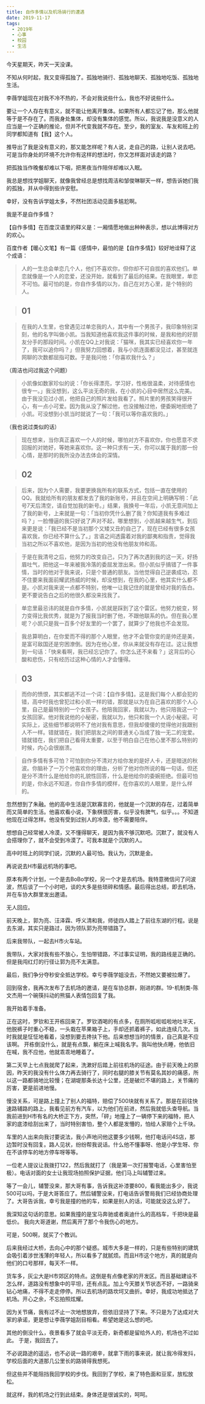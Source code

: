 ```yaml
---
title: 自作多情以及机场骑行的遭遇
date: 2019-11-17
tags:
  - 2019年
  - 心事
  - 校园
  - 生活
---
```


今天星期天，昨天一天没课。

不知从何时起，我又变得孤独了。孤独地骑行、孤独地聊天、孤独地吃饭、孤独地生活。

李薇学姐现在对我不冷不热的，不会对我说些什么，我也不好说些什么。

要让一个人存在有意义，就不能让他离开集体。如果所有人都忘记了他，那么他就等于是不存在了。而我身处集体，却没有集体的感觉。所以，我说我是没意义的人应当是一个正确的推论，但并不代变我就不存在。至少，我的室友、车友和班上的同学都知道有【我】这个人。

推导出了我是没有意义的，那又能怎样呢？有人说，走自己的路，让别人说去吧。可是当你身处的环境不允许你有这样的想法时，你又怎样面对该走的路？

把孤独当作晚餐却难以下咽，把黑夜当作陪伴却难以入眠。

我总是想找学姐聊天，就像我曾经总是想找周洁和邹俊琳聊天一样，想告诉她们我的孤独，并从中得到些许安慰。

幸好，没有告诉学姐太多，不然社团活动见面多尴尬啊。

我是不是自作多情？

【自作多情】在百度汉语里的释义是：一厢情愿地做出种种表示，想以此博得对方的欢心。

百度作者【暖心文笔】有一篇《感情中，最怕的是【自作多情】》较好地诠释了这个成语：

> 人的一生总会单恋几个人，他们不喜欢你，但你却不可自拔的喜欢他们。单恋就像是一个人的恋爱，还没开始，就看到了最后的结果。在我眼里，单恋不可怕。最可怕的是，你自作多情的以为，自己在对方心里，是个特别的人。

> ## 01

> 在我的人生里，也曾遇见过单恋我的人，其中有一个男孩子，我印象特别深刻，他的名字叫做小凯。当我知道他喜欢我这件事的时候，是我和他的好朋友分手的那段时间。小凯在QQ上对我说：「猫咪，我其实已经喜欢你一年了，我可以追你吗？」但我努力回想着，我与小凯连面都没见过，甚至就连网聊的次数都屈指可数。于是我问他：「你喜欢我什么？」

（周洁也问过我这个问题）

> 小凯像如数家珍似的说：「你长得漂亮，学习好，性格很温柔，对待感情也很专一。」我没想到，这么平淡无奇的我，在小凯的心目中居然这么完美。由于我没见过小凯，他把自己的照片发给我看了。照片里的男孩笑得很开心，有一点小可爱。因为我从没了解过他，也没接触过他，便委婉地拒绝了小凯。可没想到小凯当时就说了一句：「我可以等你喜欢我的。」

（我也说过类似的话）

> 现在想来，当你真正喜欢一个人的时候，哪怕对方不喜欢你，你也愿意不求回报的对她好，等她来喜欢你。这一种只求有一天，你可以属于我的那一份心情，是那时的我所没办法去体会的深情。

> ## 02

> 后来，因为个人需要，我要更换我所有的联系方式，包括一直在使用的QQ。我就给所有的朋友都发去了我的新账号，并且在空间上明确写明：「此号7天后清空，请自觉加我的新号。」结果，我换号一年后，小凯无意间加上了我的新号，上来就是一句：「当初你凭什么删了我？你知道我有多难过吗？」一脸懵逼的我只好说了声对不起，哪里想到，小凯越来越生气，到后来更是说：「我已经不是当初那个又矮又丑的自己了，现在已经有很多女孩喜欢我，你已经不算什么了。」言语之间透露着对我的鄙夷和指责，觉得我当初之所以不喜欢他，是因为当初的他没有他朋友帅和高。

> 于是在我清号之后，他努力的改变自己，只为了再次遇到我的这一天，好扬眉吐气，把他这一年来被我冷落的委屈发泄出来。但小凯似乎搞错了一件事情，当时的他对于我来说，只是个普通的朋友。当他觉得自己逆袭成功，忍不住要来我面前耀武扬威的时候，却没想到，在我的心里，他其实什么都不是。小凯对我来说一点都不特别，他唯一让我记住的就是曾经对我的告白。更不要说告白之后的他很久都没来找我了。

> 单恋里最忌讳的就是自作多情，小凯就是踩到了这个雷区。他努力蜕变，努力变得比我优秀，就是为了报我当时删了他，不跟他联系的仇。但在我心里呢？小凯只是我一百多个好友里的一个罢了，就算少了他我也不会发现。

> 我总算明白，在你爱而不得的那个人眼里，他才不会管你变的是帅还是美，是富可敌国还是穷困潦倒。因为在他心里，你从来就没有存在过。这让我想到一句话：「快来看啊，我已经忘记你了。你怎么还不来看？」这背后的心酸和悲伤，只有经历过这种心情的人才会懂得。

> ## 03

> 而你的愤恨，其实都逃不过一个词：【自作多情】。这是我们每个人都会犯的错，高中时我也曾犯过和小凯一样的错，那就是以为在自己喜欢的那个人心里，自己是最特别的一个女孩子。他陪我回家，我就以为，他只陪我这一个女孩回家。他对我说他的小秘密，我就以为，他只和我一个人说小秘密。可实际上，这些细节都说明不了他对我有意思，但我却傻傻的觉得他对我跟别人不一样。错就错在，我们把朋友之间的普通关心当成了独一无二的宠爱。错就错在，我们把自己看得太重要，以至于明白自己在他心里不那么特别的时候，内心会很崩溃。

> 自作多情有多可怕？可怕到你分不清对方给你发的是好人卡，还是暗送的秋波。你脑补了一万个他喜欢你的理由，分析了他对你所说的每一句话，但还是分不清什么是他给你的礼貌性回答，什么是他给你的委婉拒绝。但最可怕的是，你永远不知道，你自作多情的模样，在你喜欢的人眼里，是什么样的。

忽然想到了朱融。他的高中生活是沉默寡言的，他就是一个沉默的存在，过着简单而又简单的生活。他喜欢看小说，下象棋很厉害，似乎没有脾气，似乎。。。不知道他现在过得怎样。他没有受到过别人的冷漠，他不需要陪伴。

想想自己经常被人冷漠，又不懂得聊天，是因为我不够沉默吧。沉默了，就没有人会搭理你了，就不会受到冷漠了。可我本就是个沉默的人。

高中时班上的同学们说，沉默的人最可怕。我认为，沉默是金。

再说说去H市最远机场的事吧。

原本有两个计划，一个是去BoBo学校，另一个才是去机场。我特意微信问了问波波，然后谈了一个小时吧，谈的大多是些琐碎和情感。最后得出总结，即去机场，并在车协大群里发出邀请。

无人回应。

前天晚上，郭为亮、汪泽霖、呼义清和我，师徒四人踏上了前往东湖的行程。说是去东湖，其实只是路过，因为领队郭为亮带错路了。

后来我带队，一起去H市火车站。

我带队，大家对我有些不放心，生怕带错路，不过事实证明，我的路线是正确的。但是我闯红灯的行径让郭为亮不太满意。

最后，我们争分夺秒安全抵达学校。幸亏李薇学姐没去，不然她又要被拉爆了。

回到宿舍，我再次发布了去机场的邀请，是在车协总群，刚进的群。19-机制类-陈文杰用一个碗筷抖动的熊猫人表情包回复了我。

我开始着手准备。

正在这时，罗钦和王开栋回来了。罗钦酒喝的有点多，在厕所呱啦呱啦地吐半天，他脱裤子时重心不稳，一头栽在苹果箱子上，手却还抓着裤子，如此连续几次。当时我就是怔怔地看着，没想到要去搀扶下他。后来想想当时的情景，自己真是不应该啊。
开栋倒没什么，就是有点飘，躺在床上喊我名字。我叫他快点睡，他依旧在喊，我不应他，他就乖乖地睡着了。

第二天早上七点我就爬了起来，洗漱好后踏上前往机场的征途。由于前天晚上的原因，昨天的我没有什么体力再去骑行了，同时右腿的膝关节有莫名其妙的痛感，所以这一路都骑地比较慢；在湖堤那条长达十公里，还是破烂不堪的路上，关节痛的厉害，更是前进地慢。

慢没关系，可是路上撞上了别人的福特，赔偿了500块就有关系了。那是在前往快速路辅路的路上，我看见前方有汽车，以为他们在前进，然后我就低头查导航。当我前进到H市有名的大桥正下方，突然，「砰」地撞上了一辆停下来的福特，把人家的底漆给刮出来了，当时特别害怕，整个人都是发懵的，怕给人家赔个上千块。

车里的人出来向我讨要说法，我小声地问他这要多少钱啊，他打电话问4S店，那边暂时没有回复。路人见状，纷纷帮我说话。什么他不懂事呀、他是小学生呀、你在不该停车的地方停车呀等等。

一位老人提议让我拨打122，然后我就打了（我是第一次打报警电话，心里害怕至极）。电话对面的女士让我现场拍照保护证据，他们马上叫辅警过来。

等了一会儿，辅警没来，那大哥有事，告诉我这补漆要800，看我能出多少，我说500可以吗，于是大哥答应了。然后辅警没来，打电话告诉警局我们已经协商处理了。大哥告诉我，幸亏我是撞的他的车，如果是别人的话，可能就没这么好了。

我深知这句话的意思。如果我撞的是宝马奔驰或者奥迪什么的高档车，千把块是最低价。
我向大哥道谢，然后离开了那个令我伤心的地方。

可是，500啊，就买了个教训。

后来我经过大桥，去向心中的那个疑惑。城市大多是一样的，只是有些特别的建筑会吸引着涉世浅薄的年轻人，所以看多了就腻烦。而且H市这个地方，真的就是向他们的口号那样，每天不一样。

货车多，灰尘大是H市郊区的特点。这倒是有点像老家的开发区。而且基础建设不怎么样，道路没有想象中的平坦，还有点乱。加上今天膝关节状态不好，一路骑来钻心地痛，不得不走走停停。所以去机场的路坎坷又曲折。幸好，我成功地抵达了机场。开心之余，不忘拍照炫耀。

因为关节痛，我有过不止一次地想放弃，但依旧坚持了下来。不只是为了达成对大家的承诺，更是想让李薇学姐刮目相看。希望她是这么想的吧。

其他的倒没什么，夜景看多了就会平淡无奇，新奇都是留给外人的，机场也不过如此。
于是，我回去了。

不必说路途的遥远，也不必说一路的艰辛，就拿下雨的事来说，就让我冷得发抖，学校后面的大道那几公里长的路骑得我想死。

但这些并不能阻挡我回学校的步伐。我回到了学校，来了特色面和豆浆，放松放松。

就这样，我的机场之行到此结束。身体还是很诚实的，呵呵。
